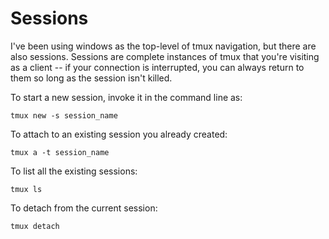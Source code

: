 # Sessions

I've been using windows as the top-level of tmux navigation, but there are also sessions. Sessions are complete instances of tmux that you're visiting as a client -- if your connection is interrupted, you can always return to them so long as the session isn't killed.

To start a new session, invoke it in the command line as:

```
tmux new -s session_name
```

To attach to an existing session you already created:

```
tmux a -t session_name
```

To list all the existing sessions:

```
tmux ls
```

To detach from the current session:

```
tmux detach
```

